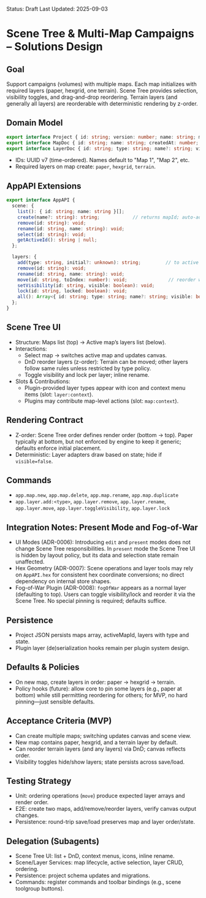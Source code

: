 Status: Draft
Last Updated: 2025-09-03

# Scene Tree & Multi-Map Campaigns – Solutions Design

## Goal

Support campaigns (volumes) with multiple maps. Each map initializes with required layers (paper, hexgrid, one terrain). Scene Tree provides selection, visibility toggles, and drag-and-drop reordering. Terrain layers (and generally all layers) are reorderable with deterministic rendering by z-order.

## Domain Model

```ts
export interface Project { id: string; version: number; name: string; maps: MapDoc[]; activeMapId: string | null; }
export interface MapDoc { id: string; name: string; createdAt: number; updatedAt: number; layers: LayerDoc[]; }
export interface LayerDoc { id: string; type: string; name?: string; visible: boolean; locked?: boolean; state: unknown; }
```

- IDs: UUID v7 (time-ordered). Names default to "Map 1", "Map 2", etc.
- Required layers on map create: `paper`, `hexgrid`, `terrain`.

## AppAPI Extensions

```ts
export interface AppAPI {
  scene: {
    list(): { id: string; name: string }[];
    create(name?: string): string;            // returns mapId; auto-add required layers
    remove(id: string): void;
    rename(id: string, name: string): void;
    select(id: string): void;
    getActiveId(): string | null;
  };

  layers: {
    add(type: string, initial?: unknown): string;         // to active map
    remove(id: string): void;
    rename(id: string, name: string): void;
    move(id: string, toIndex: number): void;               // reorder within active map
    setVisibility(id: string, visible: boolean): void;
    lock(id: string, locked: boolean): void;
    all(): Array<{ id: string; type: string; name?: string; visible: boolean; }>;
  };
}
```

## Scene Tree UI

- Structure: Maps list (top) → Active map’s layers list (below).
- Interactions:
  - Select map → switches active map and updates canvas.
  - DnD reorder layers (z-order): Terrain can be moved; other layers follow same rules unless restricted by type policy.
  - Toggle visibility and lock per layer; inline rename.
- Slots & Contributions:
  - Plugin-provided layer types appear with icon and context menu items (slot: `layer:context`).
  - Plugins may contribute map-level actions (slot: `map:context`).

## Rendering Contract

- Z-order: Scene Tree order defines render order (bottom → top). Paper typically at bottom, but not enforced by engine to keep it generic; defaults enforce initial placement.
- Deterministic: Layer adapters draw based on state; hide if `visible=false`.

## Commands

- `app.map.new`, `app.map.delete`, `app.map.rename`, `app.map.duplicate`
- `app.layer.add:<type>`, `app.layer.remove`, `app.layer.rename`, `app.layer.move`, `app.layer.toggleVisibility`, `app.layer.lock`

## Integration Notes: Present Mode and Fog-of-War

- UI Modes (ADR-0006): Introducing `edit` and `present` modes does not change Scene Tree responsibilities. In `present` mode the Scene Tree UI is hidden by layout policy, but its data and selection state remain unaffected.
- Hex Geometry (ADR-0007): Scene operations and layer tools may rely on `AppAPI.hex` for consistent hex coordinate conversions; no direct dependency on internal store shapes.
- Fog-of-War Plugin (ADR-0008): `fogOfWar` appears as a normal layer (defaulting to top). Users can toggle visibility/lock and reorder it via the Scene Tree. No special pinning is required; defaults suffice.

## Persistence

- Project JSON persists maps array, activeMapId, layers with type and state.
- Plugin layer (de)serialization hooks remain per plugin system design.

## Defaults & Policies

- On new map, create layers in order: paper → hexgrid → terrain.
- Policy hooks (future): allow core to pin some layers (e.g., paper at bottom) while still permitting reordering for others; for MVP, no hard pinning—just sensible defaults.

## Acceptance Criteria (MVP)

- Can create multiple maps; switching updates canvas and scene view.
- New map contains paper, hexgrid, and a terrain layer by default.
- Can reorder terrain layers (and any layers) via DnD; canvas reflects order.
- Visibility toggles hide/show layers; state persists across save/load.

## Testing Strategy

- Unit: ordering operations (`move`) produce expected layer arrays and render order.
- E2E: create two maps, add/remove/reorder layers, verify canvas output changes.
- Persistence: round-trip save/load preserves map and layer order/state.

## Delegation (Subagents)

- Scene Tree UI: list + DnD, context menus, icons, inline rename.
- Scene/Layer Services: map lifecycle, active selection, layer CRUD, ordering.
- Persistence: project schema updates and migrations.
- Commands: register commands and toolbar bindings (e.g., scene toolgroup buttons).

